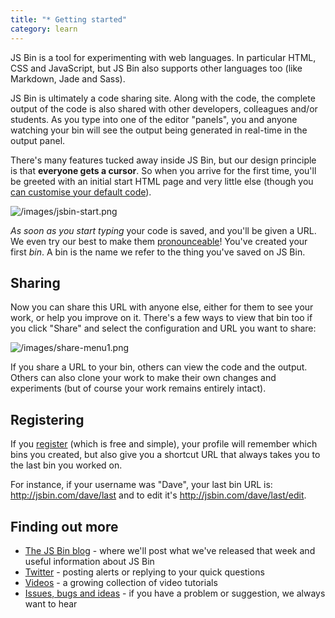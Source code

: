 ```yaml
---
title: "* Getting started"
category: learn
---
```



JS Bin is a tool for experimenting with web languages. In particular HTML, CSS and JavaScript, but JS Bin also supports other languages too (like Markdown, Jade and Sass).

JS Bin is ultimately a code sharing site. Along with the code, the complete output of the code is also shared with other developers, colleagues and/or students. As you type into one of the editor "panels", you and anyone watching your bin will see the output being generated in real-time in the output panel.

There's many features tucked away inside JS Bin, but our design principle is that **everyone gets a cursor**. So when you arrive for the first time, you'll be greeted with an initial start HTML page and very little else (though you [can customise your default code](/help/defaults-in-bins)).

![/images/jsbin-start.png](/images/jsbin-start.png)

*As soon as you start typing* your code is saved, and you'll be given a URL. We even try our best to make them [pronounceable](/help/pronounceable-urls)! You've created your first *bin*. A bin is the name we refer to the thing you've saved on JS Bin.

## Sharing

Now you can share this URL with anyone else, either for them to see your work, or help you improve on it. There's a few ways to view that bin too if you click "Share" and select the configuration and URL you want to share:

![/images/share-menu1.png](/images/share-menu1.png)

If you share a URL to your bin, others can view the code and the output. Others can also clone your work to make their own changes and experiments (but of course your work remains entirely intact).

## Registering

If you [register](http://jsbin.com/register) (which is free and simple), your profile will remember which bins you created, but also give you a shortcut URL that always takes you to the last bin you worked on.

For instance, if your username was "Dave", your last bin URL is: http://jsbin.com/dave/last and to edit it's http://jsbin.com/dave/last/edit.

## Finding out more

- [The JS Bin blog](/blog) - where we'll post what we've released that week and useful information about JS Bin
- [Twitter](https://twitter.com/js_bin) - posting alerts or replying to your quick questions
- [Videos](http://jsbin.com/videos) - a growing collection of video tutorials
- [Issues, bugs and ideas](https://github.com/jsbin/jsbin/issues) - if you have a problem or suggestion, we always want to hear
